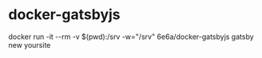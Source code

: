 # docker-gatsbyjs

docker run -it --rm -v $(pwd):/srv -w="/srv" 6e6a/docker-gatsbyjs gatsby new yoursite
